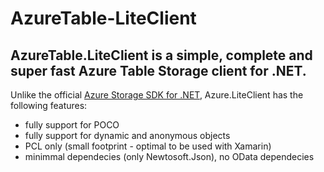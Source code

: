 # AzureTable-LiteClient

## AzureTable.LiteClient is a simple, complete and super fast Azure Table Storage client for .NET.

Unlike the official [Azure Storage SDK for .NET](https://github.com/Azure/azure-storage-net), Azure.LiteClient has the following features:
* fully support for POCO
* fully support for dynamic and anonymous objects
* PCL only (small footprint - optimal to be used with Xamarin)
* minimmal dependecies (only Newtosoft.Json), no OData dependecies

